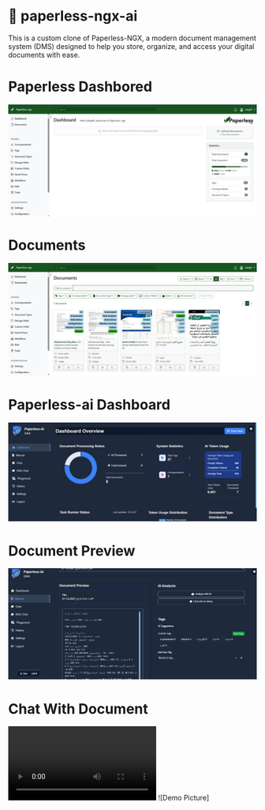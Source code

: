 # 📁 paperless-ngx-ai
This is a custom clone of Paperless-NGX, a modern document management system (DMS) designed to help you store, organize, and access your digital documents with ease.

# Paperless Dashbored
![dashboard](https://github.com/jans234/paperless-ngx-ai/blob/main/paperless%20dashboard.png)

# Documents
![document](https://github.com/jans234/paperless-ngx-ai/blob/main/document.png)

# Paperless-ai Dashboard
![paperless-ai](https://github.com/jans234/paperless-ngx-ai/blob/main/paperless-ai%20dashboard.png)

# Document Preview
![preview](https://github.com/jans234/paperless-ngx-ai/blob/main/document-preview.png)

# Chat With Document
![Demo vedio](https://github.com/jans234/paperless-ngx-ai/blob/main/2025-06-24%2010-23-13.mkv)
![Demo Picture]



